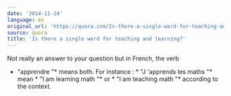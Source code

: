 ```yaml
---
date: '2014-11-24'
language: en
original_url: 'https://quora.com/Is-there-a-single-word-for-teaching-and-learning/answer/Clément-Renaud'
source: quora
title: 'Is there a single word for teaching and learning?'
---
```


Not really an answer to your question but in French, the verb
* "apprendre "* means both. For instance : * "J 'apprends les maths "*
mean * "I am learning math "* or * "I am teaching math "* according to
the context.
